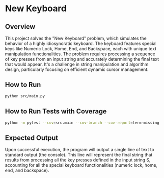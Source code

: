 # New Keyboard

## Overview
This project solves the "New Keyboard" problem, which simulates the behavior of a highly idiosyncratic keyboard. The keyboard features special keys like Numeric Lock, Home, End, and Backspace, each with unique text manipulation functionalities. The problem requires processing a sequence of key presses from an input string and accurately determining the final text that would appear. It's a challenge in string manipulation and algorithm design, particularly focusing on efficient dynamic cursor management.

## How to Run
```bash
python src/main.py
```

## How to Run Tests with Coverage
```bash
python -m pytest --cov=src.main --cov-branch --cov-report=term-missing test.py
```

## Expected Output
Upon successful execution, the program will output a single line of text to standard output (the console). This line will represent the final string that results from processing all the key presses defined in the input string S, accounting for all the special keyboard functionalities (numeric lock, home, end, and backspace).
